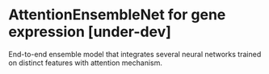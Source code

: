 # AttentionEnsembleNet for gene expression [under-dev]
End-to-end ensemble model that integrates several neural networks trained on distinct features with attention mechanism. 
